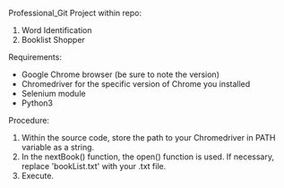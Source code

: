 Professional_Git
Project within repo:
1. Word Identification
2. Booklist Shopper

Requirements:
- Google Chrome browser (be sure to note the version)
- Chromedriver for the specific version of Chrome you installed
- Selenium module
- Python3

Procedure:
1. Within the source code, store the path to your Chromedriver in PATH variable as a string.
2. In the nextBook() function, the open() function is used. If necessary, replace 'bookList.txt' with your .txt file.
3. Execute.
